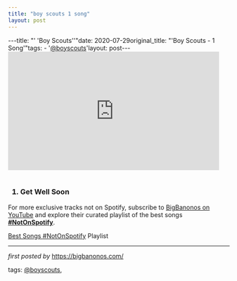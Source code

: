 ```yaml
---
title: "boy scouts 1 song"
layout: post
---
```

---title: "' 'Boy Scouts''"date: 2020-07-29original_title: "'Boy Scouts - 1 Song'"tags:  - '[@boyscouts](/tags/boyscouts/)'layout: post---<iframe allowfullscreen="" frameborder="0" height="270" src="https://www.youtube.com/embed/rCeKYDkTTRM" width="480"></iframe><br /><br /><h3><ol><li>Get Well Soon</li></ol></h3><!--Subscribe and Playlist Links--><div>    <p>For more exclusive tracks not on Spotify, subscribe to <a href="https://www.youtube.com/[@BigBanonos](/tags/BigBanonos/)" target="_blank">BigBanonos on YouTube</a> and explore their curated playlist of the best songs <strong>[#NotOnSpotify](/tags/NotOnSpotify/)</strong>.</p>    <p><a href="https://www.youtube.com/playlist?list=PLtuNtuTatqI0kFahUCbtbfenC_ET5O_tr" target="_blank">Best Songs [#NotOnSpotify](/tags/NotOnSpotify/) Playlist<br /></a></p></div><hr /><p><em>first posted by</em> <a href="https://bigbanonos.com/" rel="noopener" target="_new">https://bigbanonos.com/</a></p><p>tags: [@boyscouts](/tags/boyscouts/),</p>